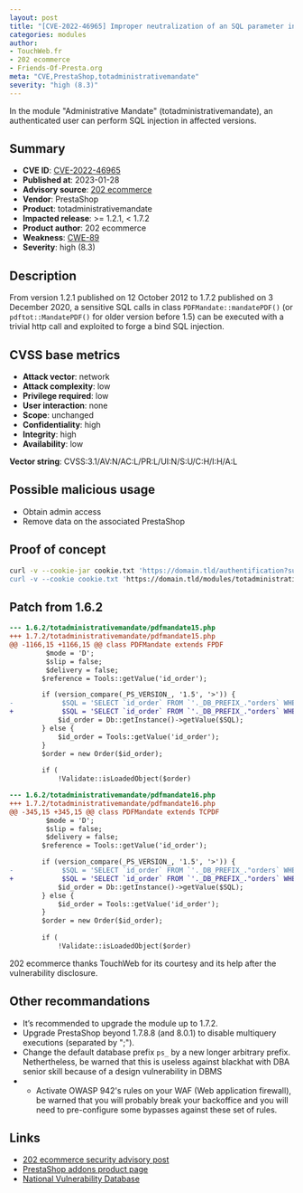 ```yaml
---
layout: post
title: "[CVE-2022-46965] Improper neutralization of an SQL parameter in Administrative Mandate module for PrestaShop"
categories: modules
author:
- TouchWeb.fr
- 202 ecommerce
- Friends-Of-Presta.org
meta: "CVE,PrestaShop,totadministrativemandate"
severity: "high (8.3)"
---
```


In the module "Administrative Mandate" (totadministrativemandate), an authenticated user can perform SQL injection in affected versions.

## Summary

* **CVE ID**: [CVE-2022-46965](https://cve.mitre.org/cgi-bin/cvename.cgi?name=CVE-2022-46965)
* **Published at**: 2023-01-28
* **Advisory source**: [202 ecommerce](https://github.com/202ecommerce/security-advisories/security/advisories/GHSA-hg7m-23j3-rf56)
* **Vendor**: PrestaShop
* **Product**: totadministrativemandate
* **Impacted release**: >= 1.2.1, < 1.7.2
* **Product author**: 202 ecommerce
* **Weakness**: [CWE-89](https://cwe.mitre.org/data/definitions/89.html)
* **Severity**: high (8.3)

## Description

From version 1.2.1 published on 12 October 2012 to 1.7.2 published on 3 December 2020, a sensitive SQL calls in class `PDFMandate::mandatePDF()` (or `pdftot::MandatePDF()` for older version before 1.5) can be executed with a trivial http call and exploited to forge a bind SQL injection.


## CVSS base metrics

* **Attack vector**: network
* **Attack complexity**: low
* **Privilege required**: low
* **User interaction**: none
* **Scope**: unchanged
* **Confidentiality**: high
* **Integrity**: high
* **Availability**: low

**Vector string**: CVSS:3.1/AV:N/AC:L/PR:L/UI:N/S:U/C:H/I:H/A:L

## Possible malicious usage

* Obtain admin access
* Remove data on the associated PrestaShop


## Proof of concept


```bash
curl -v --cookie-jar cookie.txt 'https://domain.tld/authentification?submitLogin=1&emailXXXX&password=YYY && \
curl -v --cookie cookie.txt 'https://domain.tld/modules/totadministrativemandate/pdftot.php?id_order=1%27%3BSELECT%20SLEEP%2825%29%23'
```

## Patch from 1.6.2

```diff
--- 1.6.2/totadministrativemandate/pdfmandate15.php
+++ 1.7.2/totadministrativemandate/pdfmandate15.php
@@ -1166,15 +1166,15 @@ class PDFMandate extends FPDF
         $mode = 'D';
         $slip = false;
         $delivery = false;
        $reference = Tools::getValue('id_order');

        if (version_compare(_PS_VERSION_, '1.5', '>')) {
-            $SQL = 'SELECT `id_order` FROM `'._DB_PREFIX_."orders` WHERE `reference` = '".$reference."' ";
+            $SQL = 'SELECT `id_order` FROM `'._DB_PREFIX_."orders` WHERE `reference` = '".pSQL($reference)."' ";
            $id_order = Db::getInstance()->getValue($SQL);
        } else {
            $id_order = Tools::getValue('id_order');
        }
        $order = new Order($id_order);
 
        if (
            !Validate::isLoadedObject($order)

--- 1.6.2/totadministrativemandate/pdfmandate16.php
+++ 1.7.2/totadministrativemandate/pdfmandate16.php
@@ -345,15 +345,15 @@ class PDFMandate extends TCPDF
         $mode = 'D';
         $slip = false;
         $delivery = false;
        $reference = Tools::getValue('id_order');

        if (version_compare(_PS_VERSION_, '1.5', '>')) {
-            $SQL = 'SELECT `id_order` FROM `'._DB_PREFIX_."orders` WHERE `reference` = '".$reference."' ";
+            $SQL = 'SELECT `id_order` FROM `'._DB_PREFIX_."orders` WHERE `reference` = '".pSQL($reference)."' ";
            $id_order = Db::getInstance()->getValue($SQL);
        } else {
            $id_order = Tools::getValue('id_order');
        }
        $order = new Order($id_order);
 
        if (
            !Validate::isLoadedObject($order)
```

202 ecommerce thanks TouchWeb for its courtesy and its help after the vulnerability disclosure.

## Other recommandations

* It’s recommended to upgrade the module up to 1.7.2.
* Upgrade PrestaShop beyond 1.7.8.8 (and 8.0.1) to disable multiquery executions (separated by ";").
* Change the default database prefix `ps_` by a new longer arbitrary prefix. Nethertheless, be warned that this is useless against blackhat with DBA senior skill because of a design vulnerability in DBMS
* * Activate OWASP 942's rules on your WAF (Web application firewall), be warned that you will probably break your backoffice and you will need to pre-configure some bypasses against these set of rules.

## Links

* [202 ecommerce security advisory post](https://github.com/202ecommerce/security-advisories/security/advisories/GHSA-hg7m-23j3-rf56)
* [PrestaShop addons product page](https://addons.prestashop.com/en/bank-transfer-payment/6297-administrative-mandate.html)
* [National Vulnerability Database](https://cve.mitre.org/cgi-bin/cvename.cgi?name=CVE-2022-46965)
